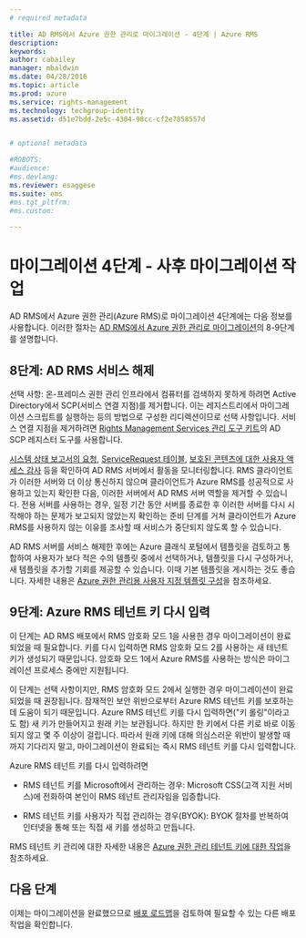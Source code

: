```yaml
---
# required metadata

title: AD RMS에서 Azure 권한 관리로 마이그레이션 - 4단계 | Azure RMS
description:
keywords:
author: cabailey
manager: mbaldwin
ms.date: 04/28/2016
ms.topic: article
ms.prod: azure
ms.service: rights-management
ms.technology: techgroup-identity
ms.assetid: d51e7bdd-2e5c-4304-98cc-cf2e7858557d


# optional metadata

#ROBOTS:
#audience:
#ms.devlang:
ms.reviewer: esaggese
ms.suite: ems
#ms.tgt_pltfrm:
#ms.custom:

---
```


# 마이그레이션 4단계 - 사후 마이그레이션 작업

AD RMS에서 Azure 권한 관리(Azure RMS)로 마이그레이션 4단계에는 다음 정보를 사용합니다. 이러한 절차는 [AD RMS에서 Azure 권한 관리로 마이그레이션](migrate-from-ad-rms-to-azure-rms.md)의 8-9단계를 설명합니다.


## 8단계: AD RMS 서비스 해제

선택 사항: 온-프레미스 권한 관리 인프라에서 컴퓨터를 검색하지 못하게 하려면 Active Directory에서 SCP(서비스 연결 지점)를 제거합니다. 이는 레지스트리에서 마이그레이션 스크립트를 실행하는 등의 방법으로 구성한 리디렉션이므로 선택 사항입니다. 서비스 연결 지점을 제거하려면 [Rights Management Services 관리 도구 키트](http://www.microsoft.com/download/details.aspx?id=1479)의 AD SCP 레지스터 도구를 사용합니다.

[시스템 상태 보고서의 요청](https://technet.microsoft.com/library/ee221012%28v=ws.10%29.aspx), [ServiceRequest 테이블](http://technet.microsoft.com/library/dd772686%28v=ws.10%29.aspx), [보호된 콘텐츠에 대한 사용자 액세스 감사](http://social.technet.microsoft.com/wiki/contents/articles/3440.ad-rms-frequently-asked-questions-faq.aspx) 등을 확인하여 AD RMS 서버에서 활동을 모니터링합니다. RMS 클라이언트가 이러한 서버와 더 이상 통신하지 않으며 클라이언트가 Azure RMS를 성공적으로 사용하고 있는지 확인한 다음, 이러한 서버에서 AD RMS 서버 역할을 제거할 수 있습니다. 전용 서버를 사용하는 경우, 일정 기간 동안 서버를 종료한 후 이러한 서버를 다시 시작해야 하는 문제가 보고되지 않았는지 확인하는 준비 단계를 거쳐 클라이언트가 Azure RMS를 사용하지 않는 이유를 조사할 때 서비스가 중단되지 않도록 할 수 있습니다.

AD RMS 서버를 서비스 해제한 후에는 Azure 클래식 포털에서 템플릿을 검토하고 통합하여 사용자가 보다 적은 수의 템플릿 중에서 선택하거나, 템플릿을 다시 구성하거나, 새 템플릿을 추가할 기회를 제공할 수 있습니다. 이때 기본 템플릿을 게시하는 것도 좋습니다. 자세한 내용은 [Azure 권한 관리용 사용자 지정 템플릿 구성](../deploy-use/configure-custom-templates.md)을 참조하세요.

## 9단계: Azure RMS 테넌트 키 다시 입력
이 단계는 AD RMS 배포에서 RMS 암호화 모드 1을 사용한 경우 마이그레이션이 완료되었을 때 필요합니다. 키를 다시 입력하면 RMS 암호화 모드 2를 사용하는 새 테넌트 키가 생성되기 때문입니다. 암호화 모드 1에서 Azure RMS를 사용하는 방식은 마이그레이션 프로세스 중에만 지원됩니다.

이 단계는 선택 사항이지만, RMS 암호화 모드 2에서 실행한 경우 마이그레이션이 완료되었을 때 권장됩니다. 잠재적인 보안 위반으로부터 Azure RMS 테넌트 키를 보호하는 데 도움이 되기 때문입니다. Azure RMS 테넌트 키를 다시 입력하면("키 롤링"이라고도 함) 새 키가 만들어지고 원래 키는 보관됩니다. 하지만 한 키에서 다른 키로 바로 이동되지 않고 몇 주 이상이 걸립니다. 따라서 원래 키에 대해 의심스러운 위반이 발생할 때까지 기다리지 말고, 마이그레이션이 완료되는 즉시 RMS 테넌트 키를 다시 입력합니다.

Azure RMS 테넌트 키를 다시 입력하려면

-   RMS 테넌트 키를 Microsoft에서 관리하는 경우: Microsoft CSS(고객 지원 서비스)에 전화하여 본인이 RMS 테넌트 관리자임을 입증합니다.

-   RMS 테넌트 키를 사용자가 직접 관리하는 경우(BYOK): BYOK 절차를 반복하여 인터넷을 통해 또는 직접 새 키를 생성하고 만듭니다.

RMS 테넌트 키 관리에 대한 자세한 내용은 [Azure 권한 관리 테넌트 키에 대한 작업](../deploy-use/operations-tenant-key.md)을 참조하세요.

## 다음 단계

이제는 마이그레이션을 완료했으므로 [배포 로드맵](deployment-roadmap.md)을 검토하여 필요할 수 있는 다른 배포 작업을 확인합니다.



<!--HONumber=Apr16_HO3-->


